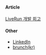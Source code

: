 <!--[![Mohok's github stats](https://readme-stats-2i9gvrzjl.vercel.app/api?username=mohok&count_private=true&show_icons=true)](https://github.com/mohok/github-readme-stats)-->
#### Article
[LiveRun 개발 회고](https://www.notion.so/f12/LiveRun-1-0-Overall-9fdc10392b0340ddb39fa46c3f9f7fb1)

#### Other
* [LinkedIn](https://www.linkedin.com/in/jeonghwaseo)  
* [brunch(kr)](https://brunch.co.kr/@7mbtz)



